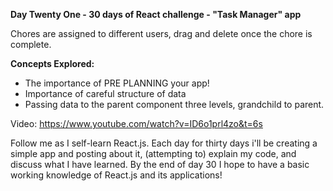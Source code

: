**Day Twenty One - 30 days of React challenge - "Task Manager" app**

Chores are assigned to different users, drag and delete once the chore is complete.

**Concepts Explored:**

- The importance of PRE PLANNING your app!
- Importance of careful structure of data
- Passing data to the parent component three levels, grandchild to parent.

Video: https://www.youtube.com/watch?v=ID6o1prl4zo&t=6s

Follow me as I self-learn React.js. Each day for thirty days i'll be creating a simple app and posting about it, (attempting to) explain my code, and discuss what I have learned. By the end of day 30 I hope to have a basic working knowledge of React.js and its applications!
